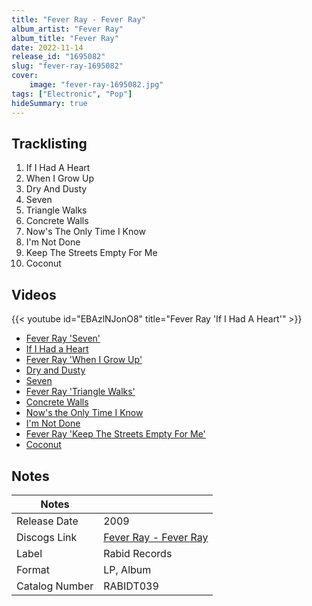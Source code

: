```yaml
---
title: "Fever Ray - Fever Ray"
album_artist: "Fever Ray"
album_title: "Fever Ray"
date: 2022-11-14
release_id: "1695082"
slug: "fever-ray-1695082"
cover:
    image: "fever-ray-1695082.jpg"
tags: ["Electronic", "Pop"]
hideSummary: true
---
```


## Tracklisting
1. If I Had A Heart
2. When I Grow Up
3. Dry And Dusty
4. Seven
5. Triangle Walks
6. Concrete Walls
7. Now's The Only Time I Know
8. I'm Not Done
9. Keep The Streets Empty For Me
10. Coconut

## Videos
{{< youtube id="EBAzlNJonO8" title="Fever Ray 'If I Had A Heart'" >}}
- [Fever Ray 'Seven'](https://www.youtube.com/watch?v=aX07gCjT7dA)
- [If I Had a Heart](https://www.youtube.com/watch?v=hTYQCTfUOiE)
- [Fever Ray 'When I Grow Up'](https://www.youtube.com/watch?v=4F-CpE73o2M)
- [Dry and Dusty](https://www.youtube.com/watch?v=cAZgtZHFVA4)
- [Seven](https://www.youtube.com/watch?v=Cx3x5TEU7pI)
- [Fever Ray 'Triangle Walks'](https://www.youtube.com/watch?v=oNs_69HkyDE)
- [Concrete Walls](https://www.youtube.com/watch?v=TpTJeHWGelk)
- [Now's the Only Time I Know](https://www.youtube.com/watch?v=WLiaqoGMYH8)
- [I'm Not Done](https://www.youtube.com/watch?v=q_b1wKLkgZA)
- [Fever Ray 'Keep The Streets Empty For Me'](https://www.youtube.com/watch?v=jWFb5z3kUSQ)
- [Coconut](https://www.youtube.com/watch?v=ESUHd93d3Bo)

## Notes

| Notes          |             |
| ---------------| ----------- |
| Release Date   | 2009 |
| Discogs Link   | [Fever Ray - Fever Ray](https://www.discogs.com/release/1695082) |
| Label          | Rabid Records |
| Format         | LP, Album |
| Catalog Number | RABIDT039 |

